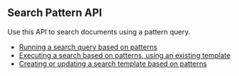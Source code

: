 ## Search Pattern API

Use this API to search documents using a pattern query.

* [Running a search query based on patterns](search.md)
* [Executing a search based on patterns, using an existing template](template_search.md)
* [Creating or updating a search template based on patterns](template_create_update.md)
